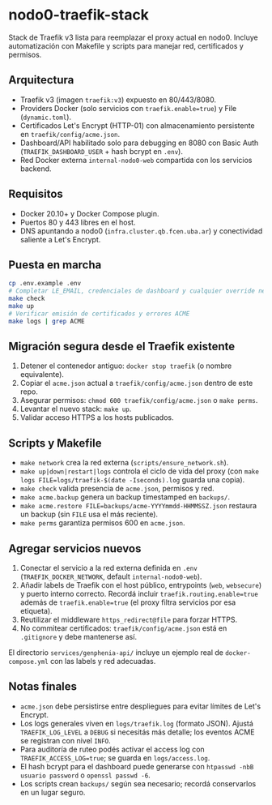 # nodo0-traefik-stack

Stack de Traefik v3 lista para reemplazar el proxy actual en nodo0. Incluye automatización con Makefile y scripts para manejar red, certificados y permisos.

## Arquitectura

- Traefik v3 (imagen `traefik:v3`) expuesto en 80/443/8080.
- Providers Docker (solo servicios con `traefik.enable=true`) y File (`dynamic.toml`).
- Certificados Let's Encrypt (HTTP-01) con almacenamiento persistente en `traefik/config/acme.json`.
- Dashboard/API habilitado solo para debugging en 8080 con Basic Auth (`TRAEFIK_DASHBOARD_USER` + hash bcrypt en `.env`).
- Red Docker externa `internal-nodo0-web` compartida con los servicios backend.

## Requisitos

- Docker 20.10+ y Docker Compose plugin.
- Puertos 80 y 443 libres en el host.
- DNS apuntando a nodo0 (`infra.cluster.qb.fcen.uba.ar`) y conectividad saliente a Let's Encrypt.

## Puesta en marcha

```bash
cp .env.example .env
# Completar LE_EMAIL, credenciales de dashboard y cualquier override necesario
make check
make up
# Verificar emisión de certificados y errores ACME
make logs | grep ACME
```

## Migración segura desde el Traefik existente

1. Detener el contenedor antiguo: `docker stop traefik` (o nombre equivalente).
2. Copiar el `acme.json` actual a `traefik/config/acme.json` dentro de este repo.
3. Asegurar permisos: `chmod 600 traefik/config/acme.json` o `make perms`.
4. Levantar el nuevo stack: `make up`.
5. Validar acceso HTTPS a los hosts publicados.

## Scripts y Makefile

- `make network` crea la red externa (`scripts/ensure_network.sh`).
- `make up|down|restart|logs` controla el ciclo de vida del proxy (con `make logs FILE=logs/traefik-$(date -Iseconds).log` guarda una copia).
- `make check` valida presencia de `acme.json`, permisos y red.
- `make acme.backup` genera un backup timestamped en `backups/`.
- `make acme.restore FILE=backups/acme-YYYYmmdd-HHMMSSZ.json` restaura un backup (sin `FILE` usa el más reciente).
- `make perms` garantiza permisos 600 en `acme.json`.

## Agregar servicios nuevos

1. Conectar el servicio a la red externa definida en `.env` (`TRAEFIK_DOCKER_NETWORK`, default `internal-nodo0-web`).
2. Añadir labels de Traefik con el host público, entrypoints (`web`, `websecure`) y puerto interno correcto. Recordá incluir `traefik.routing.enable=true` además de `traefik.enable=true` (el proxy filtra servicios por esa etiqueta).
3. Reutilizar el middleware `https_redirect@file` para forzar HTTPS.
4. No commitear certificados: `traefik/config/acme.json` está en `.gitignore` y debe mantenerse así.

El directorio `services/genphenia-api/` incluye un ejemplo real de `docker-compose.yml` con las labels y red adecuadas.

## Notas finales

- `acme.json` debe persistirse entre despliegues para evitar límites de Let's Encrypt.
- Los logs generales viven en `logs/traefik.log` (formato JSON). Ajustá `TRAEFIK_LOG_LEVEL` a `DEBUG` si necesitás más detalle; los eventos ACME se registran con nivel `INFO`.
- Para auditoría de ruteo podés activar el access log con `TRAEFIK_ACCESS_LOG=true`; se guarda en `logs/access.log`.
- El hash bcrypt para el dashboard puede generarse con `htpasswd -nbB usuario password` o `openssl passwd -6`.
- Los scripts crean `backups/` según sea necesario; recordá conservarlos en un lugar seguro.
